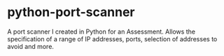 # python-port-scanner
A port scanner I created in Python for an Assessment. Allows the specification of a range of IP addresses, ports, selection of addresses to avoid and more.
